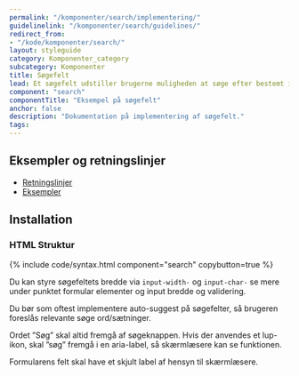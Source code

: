 ```yaml
---
permalink: "/komponenter/search/implementering/"
guidelinelink: "/komponenter/search/guidelines/"
redirect_from:
- "/kode/komponenter/search/"
layout: styleguide
category: Komponenter_category
subcategory: Komponenter
title: Søgefelt
lead: Et søgefelt udstiller brugerne muligheden at søge efter bestemt indhold på siden eller i løsningen.
component: "search"
componentTitle: "Eksempel på søgefelt"
anchor: false
description: "Dokumentation på implementering af søgefelt."
tags:
---
```


## Eksempler og retningslinjer
<ul class="nobullet-list">
    <li><a href="/komponenter/search/#retningslinjer">Retningslinjer</a></li>
    <li><a href="/komponenter/search/">Eksempler</a></li>
</ul>

## Installation

### HTML Struktur

{% include code/syntax.html component="search" copybutton=true %}

Du kan styre søgefeltets bredde via `input-width-` og `input-char-` se mere under punktet formular elementer og input bredde og validering.

Du bør som oftest implementere auto-suggest på søgefelter, så brugeren foreslås relevante søge ord/sætninger.

Ordet ”Søg” skal altid fremgå af søgeknappen. Hvis der anvendes et lup-ikon, skal ”søg” fremgå i en aria-label, så skærmlæsere kan se funktionen.

Formularens felt skal have et skjult label af hensyn til skærmlæsere.
